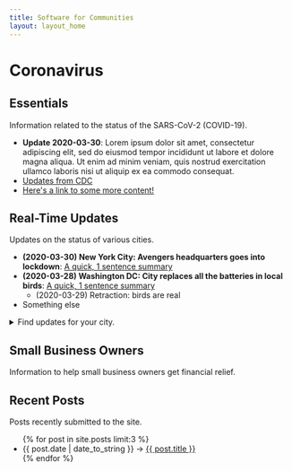 ```yaml
---
title: Software for Communities
layout: layout_home
---
```


# Coronavirus

## Essentials

Information related to the status of the SARS-CoV-2 (COVID-19).

* **Update 2020-03-30**: Lorem ipsum dolor sit amet, consectetur adipiscing elit, sed do eiusmod tempor incididunt ut labore et dolore magna aliqua. Ut enim ad minim veniam, quis nostrud exercitation ullamco laboris nisi ut aliquip ex ea commodo consequat. 
* [Updates from CDC](https://www.cdc.gov/coronavirus/2019-ncov/cases-updates/summary.html)
* [Here's a link to some more content!](#)

## Real-Time Updates

Updates on the status of various cities.

* **(2020-03-30) New York City: Avengers headquarters goes into lockdown**: [A quick, 1 sentence summary](#)
* **(2020-03-28) Washington DC: City replaces all the batteries in local birds**: [A quick, 1 sentence summary](#)
	* (2020-03-29) Retraction: birds are real
* Something else

<details><summary>Find updates for your city.</summary>

### Cities
* [Chicago](#)
* [Los Angeles (LA)](#)
* [New York City (NYC)](#)
* [Washington D.C. (DC)](#)

</details>

<p></p>

## Small Business Owners

Information to help small business owners get financial relief. 

## Recent Posts

Posts recently submitted to the site.

<ul>
  {% for post in site.posts limit:3 %}
    <li>
      <span>{{ post.date | date_to_string }}</span> &rarr; <a href="{{ post.url }}">{{ post.title }}</a>
    </li>
  {% endfor %}
</ul>

<br></br>

